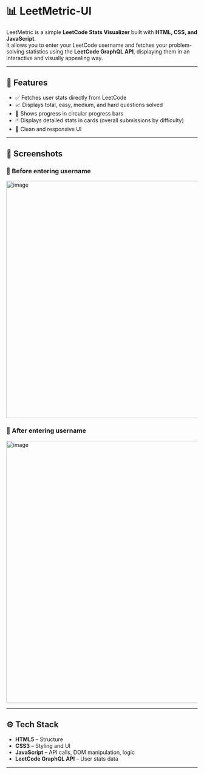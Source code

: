 # 📊 LeetMetric-UI

LeetMetric is a simple **LeetCode Stats Visualizer** built with **HTML, CSS, and JavaScript**.  
It allows you to enter your LeetCode username and fetches your problem-solving statistics using the **LeetCode GraphQL API**, displaying them in an interactive and visually appealing way.

---

## 🚀 Features

- ✅ Fetches user stats directly from LeetCode  
- 📈 Displays total, easy, medium, and hard questions solved  
- 🔄 Shows progress in circular progress bars  
- 🃏 Displays detailed stats in cards (overall submissions by difficulty)  
- 🎨 Clean and responsive UI  

---

## 📸 Screenshots

### 🔹 Before entering username  
<img width="977" height="624" alt="image" src="https://github.com/user-attachments/assets/2108ca08-18d9-4f7d-b73f-c1a9a08e5088" />


### 🔹 After entering username  
<img width="833" height="690" alt="image" src="https://github.com/user-attachments/assets/3e07f06a-6df6-45bd-a24c-d61681e57d47" />


---

## ⚙️ Tech Stack

- **HTML5** – Structure  
- **CSS3** – Styling and UI  
- **JavaScript** – API calls, DOM manipulation, logic  
- **LeetCode GraphQL API** – User stats data  

---

